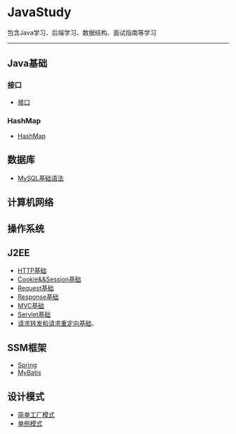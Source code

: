 # JavaStudy
包含Java学习、后端学习、数据结构、面试指南等学习

*******************************************************************************

## Java基础

### 接口

* [接口](docs/java/接口概括.md)

### HashMap

* [HashMap](docs/java/HashMap.md)

## 数据库

* [MySQL基础语法](docs/数据库/SQL语句.md)

## 计算机网络

## 操作系统

## J2EE

* [HTTP基础](docs/J2EE基础/HTTP.md)
* [Cookie&&Session基础](docs/J2EE基础/Cookie&&Session.md)
* [Request基础](docs/J2EE基础/Request.md)
* [Response基础](docs/J2EE基础/Response.md)
* [MVC基础](docs/J2EE基础/MVC.md)
* [Servlet基础](docs/J2EE基础/Servlet.md)
* [请求转发和请求重定向基础](docs/J2EE基础/请求转发和请求重定向.md)、

## SSM框架

* [Spring](docs/SSM/Spring.md)
* [MyBatis](docs/SSM/MyBatis.md)

## 设计模式

* [简单工厂模式](docs/设计模式/简单工厂模式.md)
* [单例模式](docs/设计模式/单例模式.md)




